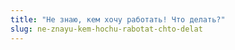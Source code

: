 ```yaml
---
title: "Не знаю, кем хочу работать! Что делать?"
slug: ne-znayu-kem-hochu-rabotat-chto-delat
---
```

